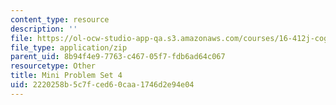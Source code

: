 ```yaml
---
content_type: resource
description: ''
file: https://ol-ocw-studio-app-qa.s3.amazonaws.com/courses/16-412j-cognitive-robotics-spring-2016/2220258b5c7fced60caa1746d2e94e04_MIT16_412JS16_MiniPSet4_MonteCarloTreeSearch.zip
file_type: application/zip
parent_uid: 8b94f4e9-7763-c467-05f7-fdb6ad64c067
resourcetype: Other
title: Mini Problem Set 4
uid: 2220258b-5c7f-ced6-0caa-1746d2e94e04
---
```


